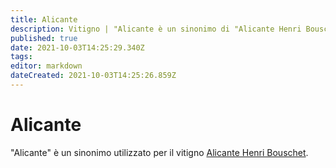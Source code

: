 ```yaml
---
title: Alicante
description: Vitigno | "Alicante è un sinonimo di "Alicante Henri Bouschet"
published: true
date: 2021-10-03T14:25:29.340Z
tags: 
editor: markdown
dateCreated: 2021-10-03T14:25:26.859Z
---
```


# Alicante

"Alicante" è un sinonimo utilizzato per il vitigno [Alicante Henri Bouschet](/vitigni/Francia/bacca-nera/alicante-henri-bouschet).